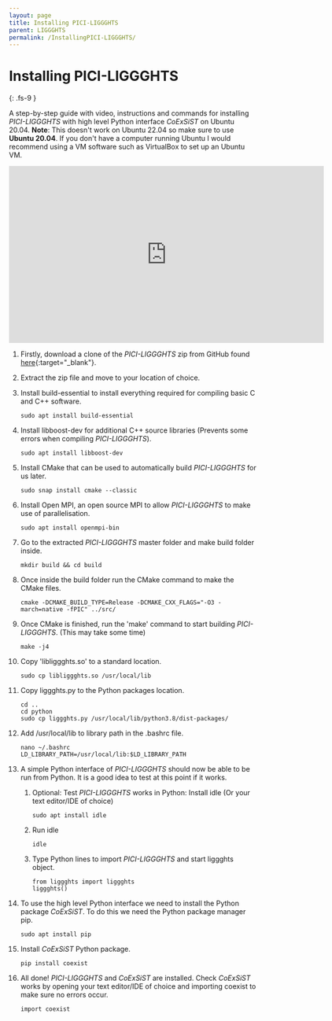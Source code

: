 ```yaml
---
layout: page
title: Installing PICI-LIGGGHTS
parent: LIGGGHTS
permalink: /InstallingPICI-LIGGGHTS/
---
```


# Installing PICI-LIGGGHTS
{: .fs-9 }

A step-by-step guide with video, instructions and commands for installing _PICI-LIGGGHTS_ with high level Python interface _CoExSiST_ on Ubuntu 20.04.
**Note**: This doesn't work on Ubuntu 22.04 so make sure to use **Ubuntu 20.04**. 
If you don't have a computer running Ubuntu I would recommend using a VM software such as VirtualBox to set up an Ubuntu VM.

<p align="center"><iframe width="640" height="360" src="https://www.youtube.com/embed/Js2uuhNozwQ" frameborder="0" allowfullscreen></iframe></p>

1. Firstly, download a clone of the _PICI-LIGGGHTS_ zip from GitHub found [here](https://github.com/uob-positron-imaging-centre/PICI-LIGGGHTS){:target="_blank"}.

2. Extract the zip file and move to your location of choice.

3. Install build-essential to install everything required for compiling basic C and C++ software.

       sudo apt install build-essential

4. Install libboost-dev for additional C++ source libraries (Prevents some errors when compiling _PICI-LIGGGHTS_).

       sudo apt install libboost-dev

5. Install CMake that can be used to automatically build _PICI-LIGGGHTS_ for us later.

       sudo snap install cmake --classic

6. Install Open MPI, an open source MPI to allow _PICI-LIGGGHTS_ to make use of parallelisation.

       sudo apt install openmpi-bin

7. Go to the extracted _PICI-LIGGGHTS_ master folder and make build folder inside.

       mkdir build && cd build

8. Once inside the build folder run the CMake command to make the CMake files.

       cmake -DCMAKE_BUILD_TYPE=Release -DCMAKE_CXX_FLAGS="-O3 -march=native -fPIC" ../src/

9. Once CMake is finished, run the 'make' command to start building _PICI-LIGGGHTS_. (This may take some time)

       make -j4

10. Copy 'libliggghts.so' to a standard location.

        sudo cp libliggghts.so /usr/local/lib

11. Copy liggghts.py to the Python packages location.

        cd ..
        cd python
        sudo cp liggghts.py /usr/local/lib/python3.8/dist-packages/

12. Add /usr/local/lib to library path in the .bashrc file.

        nano ~/.bashrc
        LD_LIBRARY_PATH=/usr/local/lib:$LD_LIBRARY_PATH

13. A simple Python interface of _PICI-LIGGGHTS_ should now be able to be run from Python. It is a good idea to test at this point if it works.
    1. Optional: Test _PICI-LIGGGHTS_ works in Python: Install idle (Or your text editor/IDE of choice)
             
           sudo apt install idle

    2. Run idle

           idle

    3. Type Python lines to import _PICI-LIGGGHTS_ and start liggghts object.
    
           from liggghts import liggghts
           liggghts()
        
14. To use the high level Python interface we need to install the Python package _CoExSiST_. To do this we need the Python package manager pip.
    
        sudo apt install pip

15. Install _CoExSiST_ Python package.

        pip install coexist

16. All done! _PICI-LIGGGHTS_ and _CoExSiST_ are installed. Check _CoExSiST_ works by opening your text editor/IDE of choice and importing coexist to make sure no errors occur.

        import coexist
